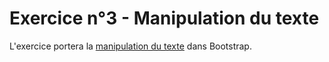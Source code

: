 # Exercice n°3 - Manipulation du texte
L'exercice portera la [manipulation du texte](/Theorie/README.md#vi-manipulation-du-texte "Manipulation du texte dans le cours") dans Bootstrap.